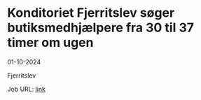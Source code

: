 # Konditoriet Fjerritslev søger butiksmedhjælpere fra 30 til 37 timer om ugen
01-10-2024



Fjerritslev

Job URL: [link](https://www.jobindex.dk/jobannonce/r12762216/konditoriet-fjerritslev-soeger-butiksmedhjaelpere-fra-30-til-37-timer-om-ugen)



